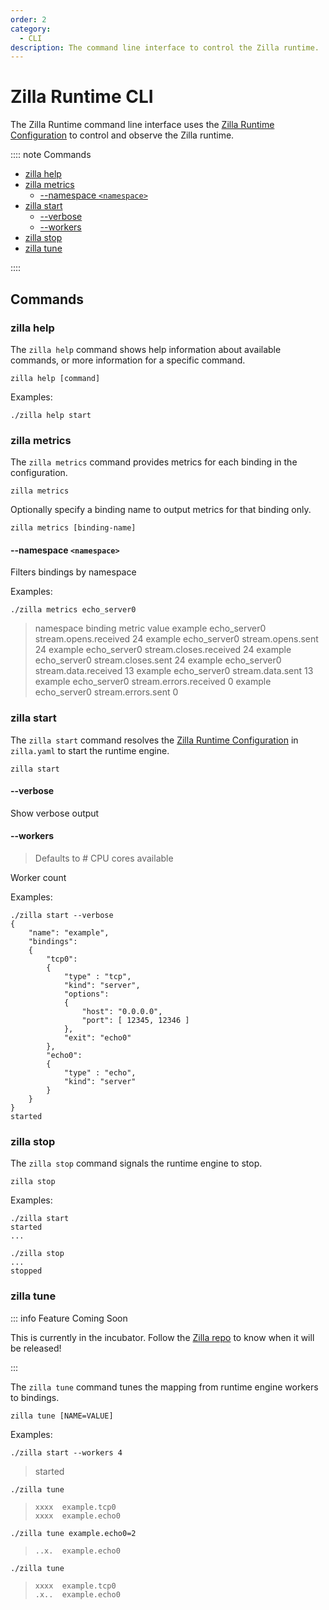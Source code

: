 ```yaml
---
order: 2
category:
  - CLI
description: The command line interface to control the Zilla runtime.
---
```


# Zilla Runtime CLI

The Zilla Runtime command line interface uses the [Zilla Runtime Configuration](./) to control and observe the Zilla runtime.

:::: note Commands

- [zilla help](#zilla-help)
- [zilla metrics](#zilla-metrics)
  - [--namespace `<namespace>`](#namespace-namespace)
- [zilla start](#zilla-start)
  - [--verbose](#verbose)
  - [--workers](#workers)
- [zilla stop](#zilla-stop)
- [zilla tune](#zilla-tune)

::::

## Commands

### zilla help

The `zilla help` command shows help information about available commands, or more information for a specific command.

```bash:no-line-numbers
zilla help [command]
```

Examples:

```bash:no-line-numbers
./zilla help start
```

### zilla metrics

The `zilla metrics` command provides metrics for each binding in the configuration.

```bash:no-line-numbers
zilla metrics
```

Optionally specify a binding name to output metrics for that binding only.

```bash:no-line-numbers
zilla metrics [binding-name]
```

#### --namespace `<namespace>`

Filters bindings by namespace

Examples:

```bash:no-line-numbers
./zilla metrics echo_server0
```

> namespace    binding         metric                    value
> example      echo_server0    stream.opens.received        24
> example      echo_server0    stream.opens.sent            24
> example      echo_server0    stream.closes.received       24
> example      echo_server0    stream.closes.sent           24
> example      echo_server0    stream.data.received         13
> example      echo_server0    stream.data.sent             13
> example      echo_server0    stream.errors.received        0
> example      echo_server0    stream.errors.sent            0

### zilla start

The `zilla start` command resolves the [Zilla Runtime Configuration](./) in `zilla.yaml` to start the runtime engine.

```bash:no-line-numbers
zilla start
```

#### --verbose

Show verbose output

#### --workers

> Defaults to # CPU cores available

Worker count


Examples:

```bash:no-line-numbers
./zilla start --verbose
{
    "name": "example",
    "bindings":
    {
        "tcp0":
        {
            "type" : "tcp",
            "kind": "server",
            "options":
            {
                "host": "0.0.0.0",
                "port": [ 12345, 12346 ]
            },
            "exit": "echo0"
        },
        "echo0":
        {
            "type" : "echo",
            "kind": "server"
        }
    }
}
started
```

### zilla stop

The `zilla stop` command signals the runtime engine to stop.

```bash:no-line-numbers
zilla stop
```

Examples:

```bash:no-line-numbers
./zilla start
started
...
```

```bash:no-line-numbers
./zilla stop
...
stopped
```

### zilla tune

::: info Feature Coming Soon

This is currently in the incubator. Follow the [Zilla repo](https://github.com/aklivity/zilla/releases) to know when it will be released!

:::

The `zilla tune` command tunes the mapping from runtime engine workers to bindings.

```bash:no-line-numbers
zilla tune [NAME=VALUE]
```

Examples:

```bash:no-line-numbers
./zilla start --workers 4
```

> started

```bash:no-line-numbers
./zilla tune
```

> `xxxx  example.tcp0`\
> `xxxx  example.echo0`

```bash:no-line-numbers
./zilla tune example.echo0=2
```

> `..x.  example.echo0`

```bash:no-line-numbers
./zilla tune
```

> `xxxx  example.tcp0`\
> `.x..  example.echo0`
